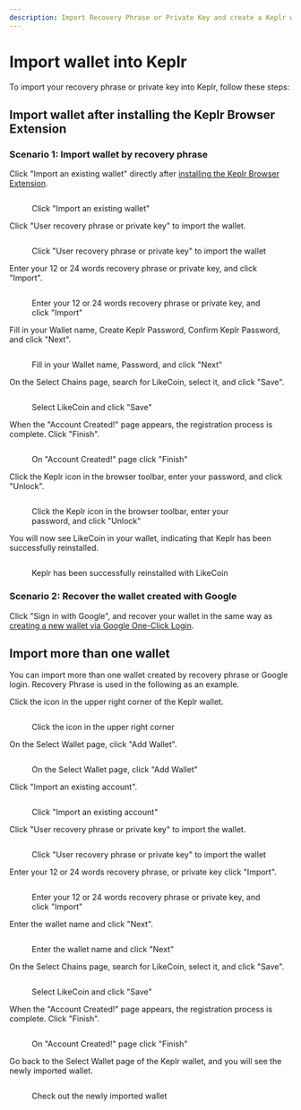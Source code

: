 ```yaml
---
description: Import Recovery Phrase or Private Key and create a Keplr wallet
---
```


# Import wallet into Keplr

To import your recovery phrase or private key into Keplr, follow these steps:

## Import wallet after installing the Keplr Browser Extension

### Scenario 1: Import wallet by recovery phrase

Click "Import an existing wallet" directly after [installing the Keplr Browser Extension](how-to-install-keplr-extension/).

<figure><img src="../../../.gitbook/assets/Import Keplr 1.png" alt=""><figcaption><p>Click "Import an existing wallet"</p></figcaption></figure>

Click "User recovery phrase or private key" to import the wallet.

<figure><img src="../../../.gitbook/assets/Import Keplr 2.png" alt=""><figcaption><p>Click "User recovery phrase or private key" to import the wallet</p></figcaption></figure>

Enter your 12 or 24 words recovery phrase or private key, and click "Import".

<figure><img src="../../../.gitbook/assets/Import Keplr 3.png" alt=""><figcaption><p>Enter your 12 or 24 words recovery phrase or private key, and click "Import"</p></figcaption></figure>

Fill in your Wallet name, Create Keplr Password, Confirm Keplr Password, and click "Next".

<figure><img src="../../../.gitbook/assets/Import Keplr 4.png" alt=""><figcaption><p>Fill in your Wallet name, Password, and click "Next"</p></figcaption></figure>

On the Select Chains page, search for LikeCoin, select it, and click "Save".

<figure><img src="broken-reference" alt=""><figcaption><p>Select LikeCoin and click "Save"</p></figcaption></figure>

When the "Account Created!" page appears, the registration process is complete. Click "Finish".

<figure><img src="broken-reference" alt=""><figcaption><p>On "Account Created!" page click "Finish"</p></figcaption></figure>

Click the Keplr icon in the browser toolbar, enter your password, and click "Unlock".

<figure><img src="../../../.gitbook/assets/Keplr 12.png" alt=""><figcaption><p>Click the Keplr icon in the browser toolbar, enter your password, and click "Unlock"</p></figcaption></figure>

You will now see LikeCoin in your wallet, indicating that Keplr has been successfully reinstalled.

<figure><img src="../../../.gitbook/assets/Keplr 13.png" alt=""><figcaption><p>Keplr has been successfully reinstalled with LikeCoin</p></figcaption></figure>

### Scenario 2: Recover the wallet created with Google

Click "Sign in with Google", and recover your wallet in the same way as [creating a new wallet via Google One-Click Login](how-to-install-keplr-extension/#method-2-creating-a-new-wallet-via-google-one-click-login).

## Import more than one wallet

You can import more than one wallet created by recovery phrase or Google login. Recovery Phrase is used in the following as an example.

Click the icon in the upper right corner of the Keplr wallet.

<figure><img src="../../../.gitbook/assets/Import Keplr 5.png" alt=""><figcaption><p>Click the icon in the upper right corner</p></figcaption></figure>

On the Select Wallet page, click "Add Wallet".

<figure><img src="../../../.gitbook/assets/Import Keplr 6.png" alt=""><figcaption><p>On the Select Wallet page, click "Add Wallet"</p></figcaption></figure>

Click "Import an existing account".

<figure><img src="../../../.gitbook/assets/Import Keplr 1.png" alt=""><figcaption><p>Click "Import an existing account"</p></figcaption></figure>

Click "User recovery phrase or private key" to import the wallet.

<figure><img src="../../../.gitbook/assets/Import Keplr 2.png" alt=""><figcaption><p>Click "User recovery phrase or private key" to import the wallet</p></figcaption></figure>

Enter your 12 or 24 words recovery phrase, or private key click "Import".

<figure><img src="../../../.gitbook/assets/Import Keplr 3.png" alt=""><figcaption><p>Enter your 12 or 24 words recovery phrase or private key, and click "Import"</p></figcaption></figure>

Enter the wallet name and click "Next".

<figure><img src="../../../.gitbook/assets/Import Keplr 7.png" alt=""><figcaption><p>Enter the wallet name and click "Next"</p></figcaption></figure>

On the Select Chains page, search for LikeCoin, select it, and click "Save".

<figure><img src="broken-reference" alt=""><figcaption><p>Select LikeCoin and click "Save"</p></figcaption></figure>

When the "Account Created!" page appears, the registration process is complete. Click "Finish".

<figure><img src="broken-reference" alt=""><figcaption><p>On "Account Created!" page click "Finish"</p></figcaption></figure>

Go back to the Select Wallet page of the Keplr wallet, and you will see the newly imported wallet.

<figure><img src="../../../.gitbook/assets/Import Keplr 8.png" alt=""><figcaption><p>Check out the newly imported wallet</p></figcaption></figure>
